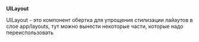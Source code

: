 **UILayout**

UILayout - это компонент обертка для упрощения стилизации лайаутов в слое app/layouts,
тут можно вынести некоторые части, которые надо переиспользовать
